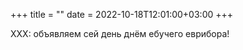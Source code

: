 +++
title = ""
date = 2022-10-18T12:01:00+03:00
+++

XXX: объявляем сей день днём ебучего еврибора!


